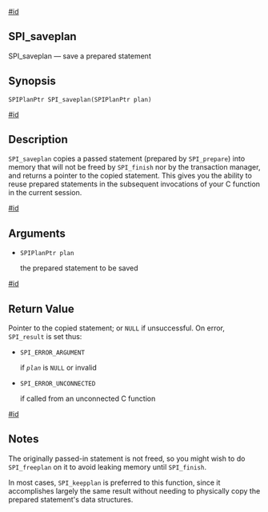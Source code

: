 [#id](#SPI-SPI-SAVEPLAN)

## SPI_saveplan

SPI_saveplan — save a prepared statement

## Synopsis

```
SPIPlanPtr SPI_saveplan(SPIPlanPtr plan)
```

[#id](#id-1.8.12.8.30.5)

## Description

`SPI_saveplan` copies a passed statement (prepared by `SPI_prepare`) into memory that will not be freed by `SPI_finish` nor by the transaction manager, and returns a pointer to the copied statement. This gives you the ability to reuse prepared statements in the subsequent invocations of your C function in the current session.

[#id](#id-1.8.12.8.30.6)

## Arguments

- `SPIPlanPtr plan`

  the prepared statement to be saved

[#id](#id-1.8.12.8.30.7)

## Return Value

Pointer to the copied statement; or `NULL` if unsuccessful. On error, `SPI_result` is set thus:

- `SPI_ERROR_ARGUMENT`

  if _`plan`_ is `NULL` or invalid

- `SPI_ERROR_UNCONNECTED`

  if called from an unconnected C function

[#id](#id-1.8.12.8.30.8)

## Notes

The originally passed-in statement is not freed, so you might wish to do `SPI_freeplan` on it to avoid leaking memory until `SPI_finish`.

In most cases, `SPI_keepplan` is preferred to this function, since it accomplishes largely the same result without needing to physically copy the prepared statement's data structures.
